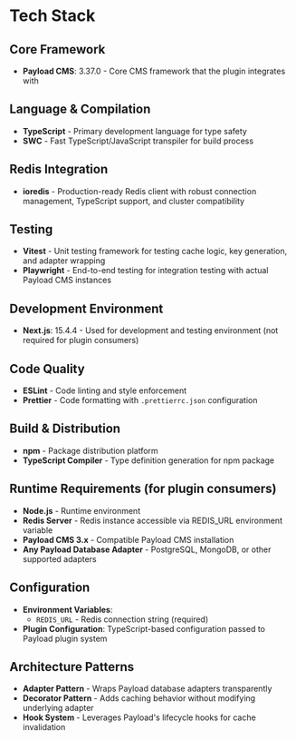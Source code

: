 # Tech Stack

## Core Framework
- **Payload CMS**: 3.37.0 - Core CMS framework that the plugin integrates with

## Language & Compilation
- **TypeScript** - Primary development language for type safety
- **SWC** - Fast TypeScript/JavaScript transpiler for build process

## Redis Integration
- **ioredis** - Production-ready Redis client with robust connection management, TypeScript support, and cluster compatibility

## Testing
- **Vitest** - Unit testing framework for testing cache logic, key generation, and adapter wrapping
- **Playwright** - End-to-end testing for integration testing with actual Payload CMS instances

## Development Environment
- **Next.js**: 15.4.4 - Used for development and testing environment (not required for plugin consumers)

## Code Quality
- **ESLint** - Code linting and style enforcement
- **Prettier** - Code formatting with `.prettierrc.json` configuration

## Build & Distribution
- **npm** - Package distribution platform
- **TypeScript Compiler** - Type definition generation for npm package

## Runtime Requirements (for plugin consumers)
- **Node.js** - Runtime environment
- **Redis Server** - Redis instance accessible via REDIS_URL environment variable
- **Payload CMS 3.x** - Compatible Payload CMS installation
- **Any Payload Database Adapter** - PostgreSQL, MongoDB, or other supported adapters

## Configuration
- **Environment Variables**:
  - `REDIS_URL` - Redis connection string (required)
- **Plugin Configuration**: TypeScript-based configuration passed to Payload plugin system

## Architecture Patterns
- **Adapter Pattern** - Wraps Payload database adapters transparently
- **Decorator Pattern** - Adds caching behavior without modifying underlying adapter
- **Hook System** - Leverages Payload's lifecycle hooks for cache invalidation
